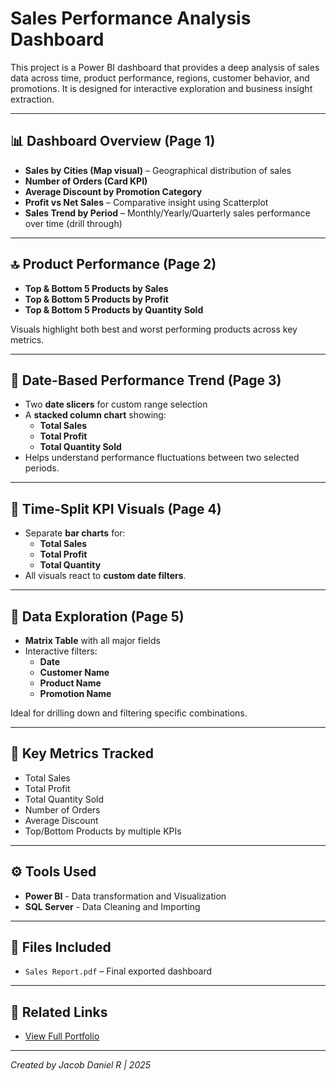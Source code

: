 # Sales Performance Analysis Dashboard

This project is a Power BI dashboard that provides a deep analysis of sales data across time, product performance, regions, customer behavior, and promotions. It is designed for interactive exploration and business insight extraction.

---

## 📊 Dashboard Overview (Page 1)

- **Sales by Cities (Map visual)** – Geographical distribution of sales
- **Number of Orders (Card KPI)**
- **Average Discount by Promotion Category**
- **Profit vs Net Sales** – Comparative insight using Scatterplot
- **Sales Trend by Period** – Monthly/Yearly/Quarterly sales performance over time (drill through)

---

## 🔝 Product Performance (Page 2)

- **Top & Bottom 5 Products by Sales**
- **Top & Bottom 5 Products by Profit**
- **Top & Bottom 5 Products by Quantity Sold**

Visuals highlight both best and worst performing products across key metrics.

---

## 📅 Date-Based Performance Trend (Page 3)

- Two **date slicers** for custom range selection
- A **stacked column chart** showing:
  - **Total Sales**
  - **Total Profit**
  - **Total Quantity Sold**
- Helps understand performance fluctuations between two selected periods.

---

## 📆 Time-Split KPI Visuals (Page 4)

- Separate **bar charts** for:
  - **Total Sales**
  - **Total Profit**
  - **Total Quantity**
- All visuals react to **custom date filters**.

---

## 🧾 Data Exploration (Page 5)

- **Matrix Table** with all major fields
- Interactive filters:
  - **Date**
  - **Customer Name**
  - **Product Name**
  - **Promotion Name**

Ideal for drilling down and filtering specific combinations.

---

## 🔑 Key Metrics Tracked

- Total Sales  
- Total Profit  
- Total Quantity Sold  
- Number of Orders  
- Average Discount  
- Top/Bottom Products by multiple KPIs

---

## ⚙️ Tools Used

- **Power BI** - Data transformation and Visualization
- **SQL Server** - Data Cleaning and Importing

---

## 📁 Files Included

- `Sales Report.pdf` – Final exported dashboard

---

## 🔗 Related Links

- [View Full Portfolio](../README.md)

---

*Created by Jacob Daniel R | 2025*

